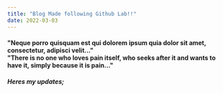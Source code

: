 ```yaml
---
title: "Blog Made following Github Lab!!"
date: 2022-03-03
---
```

  <h4>"Neque porro quisquam est qui dolorem ipsum quia dolor sit amet, consectetur, adipisci velit..." <br />
  "There is no one who loves pain itself, who seeks after it and wants to have it, simply because it is pain..."</h4>

<h5>Heres my updates;</h5>
